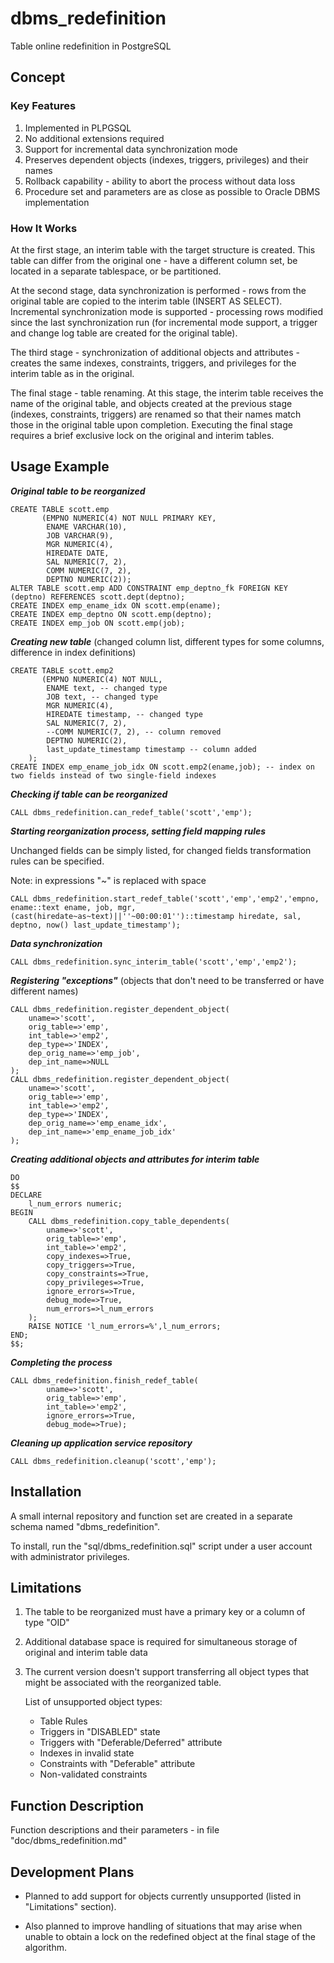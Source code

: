 # dbms_redefinition
Table online redefinition in PostgreSQL

## Concept

### Key Features
1. Implemented in PLPGSQL
2. No additional extensions required
3. Support for incremental data synchronization mode
4. Preserves dependent objects (indexes, triggers, privileges) and their names
5. Rollback capability - ability to abort the process without data loss
6. Procedure set and parameters are as close as possible to Oracle DBMS implementation

### How It Works
At the first stage, an interim table with the target structure is created. This table can differ from the original one - have a different column set, be located in a separate tablespace, or be partitioned.

At the second stage, data synchronization is performed - rows from the original table are copied to the interim table (INSERT AS SELECT). Incremental synchronization mode is supported - processing rows modified since the last synchronization run (for incremental mode support, a trigger and change log table are created for the original table).

The third stage - synchronization of additional objects and attributes - creates the same indexes, constraints, triggers, and privileges for the interim table as in the original.

The final stage - table renaming. At this stage, the interim table receives the name of the original table, and objects created at the previous stage (indexes, constraints, triggers) are renamed so that their names match those in the original table upon completion.
Executing the final stage requires a brief exclusive lock on the original and interim tables.

## Usage Example
***Original table to be reorganized***
```
CREATE TABLE scott.emp
       (EMPNO NUMERIC(4) NOT NULL PRIMARY KEY,
        ENAME VARCHAR(10),
        JOB VARCHAR(9),
        MGR NUMERIC(4),
        HIREDATE DATE,
        SAL NUMERIC(7, 2),
        COMM NUMERIC(7, 2),
        DEPTNO NUMERIC(2));
ALTER TABLE scott.emp ADD CONSTRAINT emp_deptno_fk FOREIGN KEY (deptno) REFERENCES scott.dept(deptno);
CREATE INDEX emp_ename_idx ON scott.emp(ename);
CREATE INDEX emp_deptno ON scott.emp(deptno);
CREATE INDEX emp_job ON scott.emp(job);
```

***Creating new table*** (changed column list, different types for some columns, difference in index definitions)
```
CREATE TABLE scott.emp2
       (EMPNO NUMERIC(4) NOT NULL,
        ENAME text, -- changed type
        JOB text, -- changed type
        MGR NUMERIC(4),
        HIREDATE timestamp, -- changed type
        SAL NUMERIC(7, 2),
        --COMM NUMERIC(7, 2), -- column removed
        DEPTNO NUMERIC(2),
        last_update_timestamp timestamp -- column added
	);
CREATE INDEX emp_ename_job_idx ON scott.emp2(ename,job); -- index on two fields instead of two single-field indexes
```

***Checking if table can be reorganized***
```
CALL dbms_redefinition.can_redef_table('scott','emp');
```

***Starting reorganization process, setting field mapping rules***

Unchanged fields can be simply listed, for changed fields transformation rules can be specified.

Note: in expressions "~" is replaced with space
```
CALL dbms_redefinition.start_redef_table('scott','emp','emp2','empno, ename::text ename, job, mgr, (cast(hiredate~as~text)||''~00:00:01'')::timestamp hiredate, sal, deptno, now() last_update_timestamp');
```

***Data synchronization***
```
CALL dbms_redefinition.sync_interim_table('scott','emp','emp2');
```

***Registering "exceptions"*** (objects that don't need to be transferred or have different names)
```
CALL dbms_redefinition.register_dependent_object(
	uname=>'scott',
	orig_table=>'emp',
	int_table=>'emp2',
	dep_type=>'INDEX', 
	dep_orig_name=>'emp_job',
	dep_int_name=>NULL
);
CALL dbms_redefinition.register_dependent_object(
	uname=>'scott',
	orig_table=>'emp',
	int_table=>'emp2',
	dep_type=>'INDEX', 
	dep_orig_name=>'emp_ename_idx',
	dep_int_name=>'emp_ename_job_idx'
);
```

***Creating additional objects and attributes for interim table***
```
DO
$$
DECLARE
	l_num_errors numeric;
BEGIN
	CALL dbms_redefinition.copy_table_dependents(
		uname=>'scott',
		orig_table=>'emp',
		int_table=>'emp2',
		copy_indexes=>True,
		copy_triggers=>True,
		copy_constraints=>True,
		copy_privileges=>True,
		ignore_errors=>True,
		debug_mode=>True,
		num_errors=>l_num_errors
	);
	RAISE NOTICE 'l_num_errors=%',l_num_errors;
END;
$$;
```

***Completing the process***
```
CALL dbms_redefinition.finish_redef_table(
		uname=>'scott',
		orig_table=>'emp',
		int_table=>'emp2',
		ignore_errors=>True,
		debug_mode=>True);
```

***Cleaning up application service repository***
```
CALL dbms_redefinition.cleanup('scott','emp');
```


## Installation
A small internal repository and function set are created in a separate schema named "dbms_redefinition".

To install, run the "sql/dbms_redefinition.sql" script under a user account with administrator privileges.

## Limitations
1. The table to be reorganized must have a primary key or a column of type "OID"

2. Additional database space is required for simultaneous storage of original and interim table data

3. The current version doesn't support transferring all object types that might be associated with the reorganized table.

   List of unsupported object types:
    - Table Rules
    - Triggers in "DISABLED" state
    - Triggers with "Deferable/Deferred" attribute
    - Indexes in invalid state
    - Constraints with "Deferable" attribute
    - Non-validated constraints

## Function Description
Function descriptions and their parameters - in file "doc/dbms_redefinition.md"

## Development Plans
  - Planned to add support for objects currently unsupported (listed in "Limitations" section).

  - Also planned to improve handling of situations that may arise when unable to obtain a lock on the redefined object at the final stage of the algorithm.
